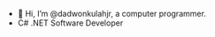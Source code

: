 - 👋 Hi, I’m @dadwonkulahjr, a computer programmer.
- C# .NET Software Developer
<!---
dadwonkulahjr/dadwonkulahjr is a ✨ special ✨ repository because its `README.md` (this file) appears on your GitHub profile.
You can click the Preview link to take a look at your changes.
--->

